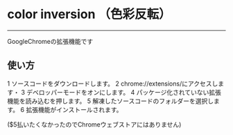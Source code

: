# color inversion （色彩反転）

---

GoogleChromeの拡張機能です

## 使い方

1 ソースコードをダウンロードします。
2 chrome://extensions/にアクセスします・
3 デベロッパーモードをオンにします。
4 パッケージ化されていない拡張機能を読み込むを押します。
5 解凍したソースコードのフォルダーを選択します。
6 拡張機能がインストールされます。

($5払いたくなかったのでChromeウェブストアにはありません)
